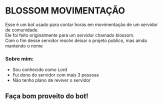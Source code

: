 <h1>BLOSSOM MOVIMENTAÇÃO</h1>

<p>
    Esse é um bot usado para contar horas em movimentação de um servidor de comunidade.</br>
    Ele foi feito originalmente para um servidor chamado blossom.</br>
    Com o fim desse servidor resolvi deixar o projeto publico, mas ainda mantendo o nome</br>
</p>

<h3>Sobre mim:</h3>
<ul>
    <li>Sou conhecido como Lord</li>
    <li>Fui dono do servidor com mais 3 pessoas</li>
    <li>Não tenho plano de reviver o servidor</li>
</ul>

<h2>Faça bom proveito do bot!</h2>